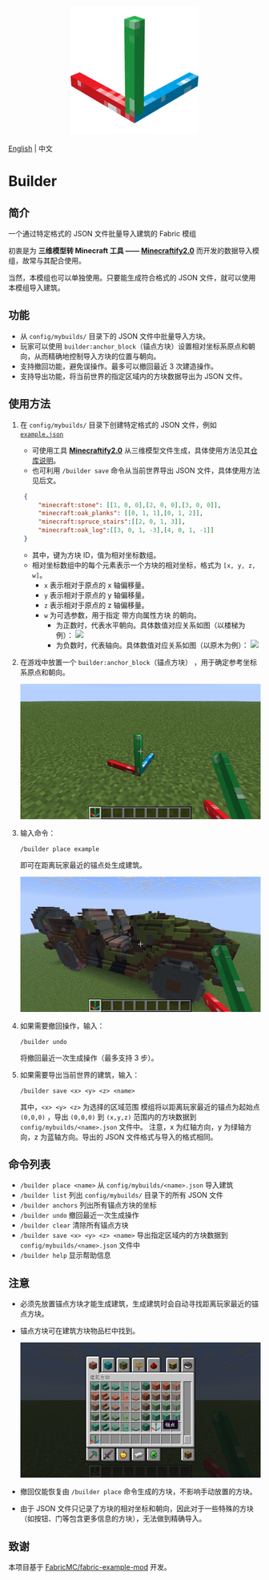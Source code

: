 <p align="center">
  <img width="256" height="256" src="src\main\resources\assets\builder\icon.png">
</p>

[English](README.md) | 中文

# Builder

## 简介

一个通过特定格式的 JSON 文件批量导入建筑的 Fabric 模组

初衷是为 **三维模型转 Minecraft 工具 —— [Minecraftify2.0](https://github.com/Ivans-11/Minecraftify2/)** 而开发的数据导入模组，故常与其配合使用。

当然，本模组也可以单独使用。只要能生成符合格式的 JSON 文件，就可以使用本模组导入建筑。

## 功能
- 从 `config/mybuilds/` 目录下的 JSON 文件中批量导入方块。
- 玩家可以使用 `builder:anchor_block`（锚点方块）设置相对坐标系原点和朝向，从而精确地控制导入方块的位置与朝向。
- 支持撤回功能，避免误操作。最多可以撤回最近 3 次建造操作。
- 支持导出功能，将当前世界的指定区域内的方块数据导出为 JSON 文件。

## 使用方法

1. 在 `config/mybuilds/` 目录下创建特定格式的 JSON 文件，例如 [`example.json`](./example.json)
   - 可使用工具 [**Minecraftify2.0**](https://github.com/Ivans-11/Minecraftify2/releases) 从三维模型文件生成，具体使用方法见其[仓库说明](https://github.com/Ivans-11/Minecraftify2)。
   - 也可利用 `/builder save` 命令从当前世界导出 JSON 文件，具体使用方法见后文。
   ```json
    {
        "minecraft:stone": [[1, 0, 0],[2, 0, 0],[3, 0, 0]],
        "minecraft:oak_planks": [[0, 1, 1],[0, 1, 2]],
        "minecraft:spruce_stairs":[[2, 0, 1, 3]],
        "minecraft:oak_log":[[3, 0, 1, -3],[4, 0, 1, -1]]
    }
   ```
   - 其中，键为方块 ID，值为相对坐标数组。
   - 相对坐标数组中的每个元素表示一个方块的相对坐标，格式为 `[x, y, z, w]`。
     - `x` 表示相对于原点的 x 轴偏移量。
     - `y` 表示相对于原点的 y 轴偏移量。
     - `z` 表示相对于原点的 z 轴偏移量。
     - `w` 为可选参数，用于指定 带方向属性方块 的朝向。
       - 为正数时，代表水平朝向。具体数值对应关系如图（以楼梯为例）：
         ![](image/stairs.png)
       - 为负数时，代表轴向。具体数值对应关系如图（以原木为例）：
         ![](image/log.png)

2. 在游戏中放置一个 `builder:anchor_block`（锚点方块） ，用于确定参考坐标系原点和朝向。

    ![](image/anchor.png)
3. 输入命令：

   ```
   /builder place example
   ```

   即可在距离玩家最近的锚点处生成建筑。

   ![](image/build.png)
4. 如果需要撤回操作，输入：

   ```
   /builder undo
   ```

   将撤回最近一次生成操作（最多支持 3 步）。
5. 如果需要导出当前世界的建筑，输入：

   ```
   /builder save <x> <y> <z> <name>
   ```
   其中，`<x> <y> <z>` 为选择的区域范围
   模组将以距离玩家最近的锚点为起始点 `(0,0,0)` ，导出 `(0,0,0)` 到 `(x,y,z)` 范围内的方块数据到 `config/mybuilds/<name>.json` 文件中。
   注意，x 为红轴方向，y 为绿轴方向，z 为蓝轴方向。导出的 JSON 文件格式与导入的格式相同。

## 命令列表

- `/builder place <name>`
  从 `config/mybuilds/<name>.json` 导入建筑
- `/builder list`
  列出 `config/mybuilds/` 目录下的所有 JSON 文件
- `/builder anchors`
  列出所有锚点方块的坐标
- `/builder undo`
  撤回最近一次生成操作
- `/builder clear`
  清除所有锚点方块
- `/builder save <x> <y> <z> <name>`
  导出指定区域内的方块数据到 `config/mybuilds/<name>.json` 文件中
- `/builder help`
  显示帮助信息

## 注意

- 必须先放置锚点方块才能生成建筑，生成建筑时会自动寻找距离玩家最近的锚点方块。
- 锚点方块可在建筑方块物品栏中找到。

    ![](image/item_zh.png)
- 撤回仅能恢复由 `/builder place` 命令生成的方块，不影响手动放置的方块。
- 由于 JSON 文件只记录了方块的相对坐标和朝向，因此对于一些特殊的方块（如按钮、门等包含更多信息的方块），无法做到精确导入。

## 致谢

本项目基于 [FabricMC/fabric-example-mod](https://github.com/FabricMC/fabric-example-mod) 开发。